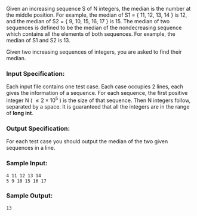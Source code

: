 <!-- Title
Median (25)
-->
Given an increasing sequence S of N integers, the median is the number at the
middle position. For example, the median of S1 = { 11, 12, 13, 14 } is 12, and
the median of S2 = { 9, 10, 15, 16, 17 } is 15. The median of two sequences is
defined to be the median of the nondecreasing sequence which contains all the
elements of both sequences. For example, the median of S1 and S2 is 13.

Given two increasing sequences of integers, you are asked to find their
median.

### Input Specification:

Each input file contains one test case. Each case occupies 2 lines, each gives
the information of a sequence. For each sequence, the first positive integer N
( $\le 2\times 10^5$ ) is the size of that sequence. Then N integers follow,
separated by a space. It is guaranteed that all the integers are in the range
of **long int**.

### Output Specification:

For each test case you should output the median of the two given sequences in
a line.

### Sample Input:

    
    
    4 11 12 13 14
    5 9 10 15 16 17
    

### Sample Output:

    
    
    13
    

